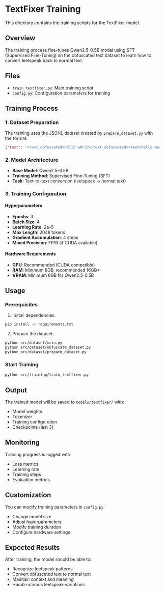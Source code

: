 # TextFixer Training

This directory contains the training scripts for the TextFixer model.

## Overview

The training process fine-tunes Qwen2.5-0.5B model using SFT (Supervised Fine-Tuning) on the obfuscated text dataset to learn how to convert leetspeak back to normal text.

## Files

- `train_textfixer.py`: Main training script
- `config.py`: Configuration parameters for training

## Training Process

### 1. Dataset Preparation
The training uses the JSONL dataset created by `prepare_dataset.py` with the format:
```json
{"text": "<text_obfuscated>h3ll0 w0rld</text_obfuscated><text>hello world</text>"}
```

### 2. Model Architecture
- **Base Model**: Qwen2.5-0.5B
- **Training Method**: Supervised Fine-Tuning (SFT)
- **Task**: Text-to-text conversion (leetspeak → normal text)

### 3. Training Configuration

#### Hyperparameters
- **Epochs**: 3
- **Batch Size**: 4
- **Learning Rate**: 2e-5
- **Max Length**: 2048 tokens
- **Gradient Accumulation**: 4 steps
- **Mixed Precision**: FP16 (if CUDA available)

#### Hardware Requirements
- **GPU**: Recommended (CUDA compatible)
- **RAM**: Minimum 8GB, recommended 16GB+
- **VRAM**: Minimum 6GB for Qwen2.5-0.5B

## Usage

### Prerequisites
1. Install dependencies:
```bash
pip install -r requirements.txt
```

2. Prepare the dataset:
```bash
python src/dataset/main.py
python src/dataset/obfuscate_dataset.py
python src/dataset/prepare_dataset.py
```

### Start Training
```bash
python src/training/train_textfixer.py
```

## Output

The trained model will be saved to `models/textfixer/` with:
- Model weights
- Tokenizer
- Training configuration
- Checkpoints (last 3)

## Monitoring

Training progress is logged with:
- Loss metrics
- Learning rate
- Training steps
- Evaluation metrics

## Customization

You can modify training parameters in `config.py`:
- Change model size
- Adjust hyperparameters
- Modify training duration
- Configure hardware settings

## Expected Results

After training, the model should be able to:
- Recognize leetspeak patterns
- Convert obfuscated text to normal text
- Maintain context and meaning
- Handle various leetspeak variations 
